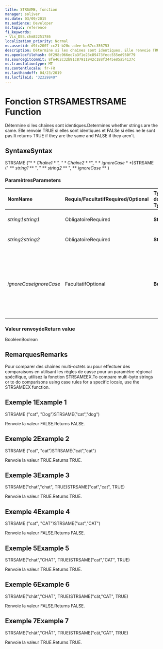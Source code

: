 ```yaml
---
title: STRSAME, fonction
manager: soliver
ms.date: 03/09/2015
ms.audience: Developer
ms.topic: reference
f1_keywords:
- Vis_DSS.chm82251786
localization_priority: Normal
ms.assetid: d9fc2007-cc21-b20c-adee-be87cc356753
description: Détermine si les chaînes sont identiques. Elle renvoie TRUE si elles sont identiques et FALSe si elles ne le sont pas.
ms.openlocfilehash: 0f298c966ec7a3f1e23c89473fecc555ed950f79
ms.sourcegitcommit: 8fe462c32b91c87911942c188f3445e85a54137c
ms.translationtype: MT
ms.contentlocale: fr-FR
ms.lasthandoff: 04/23/2019
ms.locfileid: "32329840"
---
```

# <a name="strsame-function"></a><span data-ttu-id="f0551-104">Fonction STRSAME</span><span class="sxs-lookup"><span data-stu-id="f0551-104">STRSAME Function</span></span>

<span data-ttu-id="f0551-105">Détermine si les chaînes sont identiques.</span><span class="sxs-lookup"><span data-stu-id="f0551-105">Determines whether strings are the same.</span></span> <span data-ttu-id="f0551-106">Elle renvoie TRUE si elles sont identiques et FALSe si elles ne le sont pas.</span><span class="sxs-lookup"><span data-stu-id="f0551-106">It returns TRUE if they are the same and FALSE if they aren't.</span></span> 
  
## <a name="syntax"></a><span data-ttu-id="f0551-107">Syntaxe</span><span class="sxs-lookup"><span data-stu-id="f0551-107">Syntax</span></span>

<span data-ttu-id="f0551-108">STRSAME ("\* \* *Chaîne1* \* *", "* \* *Chaîne2* \* \*", \* \* *ignoreCase* \* \*)</span><span class="sxs-lookup"><span data-stu-id="f0551-108">STRSAME (" \*\* *string1* \*\* ", " \*\* *string2* \*\* ", \*\* *ignoreCase* \*\* )</span></span> 
  
### <a name="parameters"></a><span data-ttu-id="f0551-109">Paramètres</span><span class="sxs-lookup"><span data-stu-id="f0551-109">Parameters</span></span>

|<span data-ttu-id="f0551-110">**Nom**</span><span class="sxs-lookup"><span data-stu-id="f0551-110">**Name**</span></span>|<span data-ttu-id="f0551-111">**Requis/Facultatif**</span><span class="sxs-lookup"><span data-stu-id="f0551-111">**Required/Optional**</span></span>|<span data-ttu-id="f0551-112">**Type de données**</span><span class="sxs-lookup"><span data-stu-id="f0551-112">**Data Type**</span></span>|<span data-ttu-id="f0551-113">**Description**</span><span class="sxs-lookup"><span data-stu-id="f0551-113">**Description**</span></span>|
|:-----|:-----|:-----|:-----|
| <span data-ttu-id="f0551-114">_string1_</span><span class="sxs-lookup"><span data-stu-id="f0551-114">_string1_</span></span> <br/> |<span data-ttu-id="f0551-115">Obligatoire</span><span class="sxs-lookup"><span data-stu-id="f0551-115">Required</span></span>  <br/> |<span data-ttu-id="f0551-116">**String**</span><span class="sxs-lookup"><span data-stu-id="f0551-116">**String**</span></span> <br/> |<span data-ttu-id="f0551-117">Première chaîne à comparer.</span><span class="sxs-lookup"><span data-stu-id="f0551-117">The first string to compare.</span></span>  <br/> |
| <span data-ttu-id="f0551-118">_string2_</span><span class="sxs-lookup"><span data-stu-id="f0551-118">_string2_</span></span> <br/> |<span data-ttu-id="f0551-119">Obligatoire</span><span class="sxs-lookup"><span data-stu-id="f0551-119">Required</span></span>  <br/> |<span data-ttu-id="f0551-120">**String**</span><span class="sxs-lookup"><span data-stu-id="f0551-120">**String**</span></span> <br/> |<span data-ttu-id="f0551-121">Deuxième chaîne à comparer.</span><span class="sxs-lookup"><span data-stu-id="f0551-121">The second string to compare.</span></span>  <br/> |
| <span data-ttu-id="f0551-122">_ignoreCase_</span><span class="sxs-lookup"><span data-stu-id="f0551-122">_ignoreCase_</span></span> <br/> |<span data-ttu-id="f0551-123">Facultatif</span><span class="sxs-lookup"><span data-stu-id="f0551-123">Optional</span></span>  <br/> |<span data-ttu-id="f0551-124">**Booléen**</span><span class="sxs-lookup"><span data-stu-id="f0551-124">**Boolean**</span></span> <br/> |<span data-ttu-id="f0551-125">Valeur TRUE pour ne pas tenir compte de la casse et valeur FALSE pour tenir compte de la casse dans la comparaison.</span><span class="sxs-lookup"><span data-stu-id="f0551-125">TRUE to ignore the case and FALSE to compare the case.</span></span> <span data-ttu-id="f0551-126">La valeur par défaut est FALSE.</span><span class="sxs-lookup"><span data-stu-id="f0551-126">The default is FALSE.</span></span>  <br/> |
   
### <a name="return-value"></a><span data-ttu-id="f0551-127">Valeur renvoyée</span><span class="sxs-lookup"><span data-stu-id="f0551-127">Return value</span></span>

<span data-ttu-id="f0551-128">Booléen</span><span class="sxs-lookup"><span data-stu-id="f0551-128">Boolean</span></span>
  
## <a name="remarks"></a><span data-ttu-id="f0551-129">Remarques</span><span class="sxs-lookup"><span data-stu-id="f0551-129">Remarks</span></span>

<span data-ttu-id="f0551-130">Pour comparer des chaînes multi-octets ou pour effectuer des comparaisons en utilisant les règles de casse pour un paramètre régional spécifique, utilisez la fonction STRSAMEEX.</span><span class="sxs-lookup"><span data-stu-id="f0551-130">To compare multi-byte strings or to do comparisons using case rules for a specific locale, use the STRSAMEEX function.</span></span>
  
## <a name="example-1"></a><span data-ttu-id="f0551-131">Exemple 1</span><span class="sxs-lookup"><span data-stu-id="f0551-131">Example 1</span></span>

<span data-ttu-id="f0551-132">STRSAME ("cat", "Dog")</span><span class="sxs-lookup"><span data-stu-id="f0551-132">STRSAME("cat","dog")</span></span>
  
<span data-ttu-id="f0551-133">Renvoie la valeur FALSE.</span><span class="sxs-lookup"><span data-stu-id="f0551-133">Returns FALSE.</span></span>
  
## <a name="example-2"></a><span data-ttu-id="f0551-134">Exemple 2</span><span class="sxs-lookup"><span data-stu-id="f0551-134">Example 2</span></span>

<span data-ttu-id="f0551-135">STRSAME ("cat", "cat")</span><span class="sxs-lookup"><span data-stu-id="f0551-135">STRSAME("cat","cat")</span></span>
  
<span data-ttu-id="f0551-136">Renvoie la valeur TRUE.</span><span class="sxs-lookup"><span data-stu-id="f0551-136">Returns TRUE.</span></span>
  
## <a name="example-3"></a><span data-ttu-id="f0551-137">Exemple 3</span><span class="sxs-lookup"><span data-stu-id="f0551-137">Example 3</span></span>

<span data-ttu-id="f0551-138">STRSAME("chat","chat", TRUE)</span><span class="sxs-lookup"><span data-stu-id="f0551-138">STRSAME("cat","cat", TRUE)</span></span>
  
<span data-ttu-id="f0551-139">Renvoie la valeur TRUE.</span><span class="sxs-lookup"><span data-stu-id="f0551-139">Returns TRUE.</span></span>
  
## <a name="example-4"></a><span data-ttu-id="f0551-140">Exemple 4</span><span class="sxs-lookup"><span data-stu-id="f0551-140">Example 4</span></span>

<span data-ttu-id="f0551-141">STRSAME ("cat", "CAT")</span><span class="sxs-lookup"><span data-stu-id="f0551-141">STRSAME("cat","CAT")</span></span>
  
<span data-ttu-id="f0551-142">Renvoie la valeur FALSE.</span><span class="sxs-lookup"><span data-stu-id="f0551-142">Returns FALSE.</span></span>
  
## <a name="example-5"></a><span data-ttu-id="f0551-143">Exemple 5</span><span class="sxs-lookup"><span data-stu-id="f0551-143">Example 5</span></span>

<span data-ttu-id="f0551-144">STRSAME("chat","CHAT", TRUE)</span><span class="sxs-lookup"><span data-stu-id="f0551-144">STRSAME("cat","CAT", TRUE)</span></span>
  
<span data-ttu-id="f0551-145">Renvoie la valeur TRUE.</span><span class="sxs-lookup"><span data-stu-id="f0551-145">Returns TRUE.</span></span>
  
## <a name="example-6"></a><span data-ttu-id="f0551-146">Exemple 6</span><span class="sxs-lookup"><span data-stu-id="f0551-146">Example 6</span></span>

<span data-ttu-id="f0551-147">STRSAME("chât","CHAT", TRUE)</span><span class="sxs-lookup"><span data-stu-id="f0551-147">STRSAME("cät,"CAT", TRUE)</span></span>
  
<span data-ttu-id="f0551-148">Renvoie la valeur FALSE.</span><span class="sxs-lookup"><span data-stu-id="f0551-148">Returns FALSE.</span></span>
  
## <a name="example-7"></a><span data-ttu-id="f0551-149">Exemple 7</span><span class="sxs-lookup"><span data-stu-id="f0551-149">Example 7</span></span>

<span data-ttu-id="f0551-150">STRSAME("chât","CHÂT", TRUE)</span><span class="sxs-lookup"><span data-stu-id="f0551-150">STRSAME("cät,"CÄT", TRUE)</span></span>
  
<span data-ttu-id="f0551-151">Renvoie la valeur TRUE.</span><span class="sxs-lookup"><span data-stu-id="f0551-151">Returns TRUE.</span></span>
  

